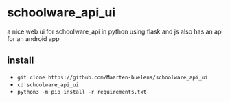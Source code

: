 # schoolware_api_ui
a nice web ui for schoolware_api in python
using flask and js
also has an api for an android app

## install
* `git clone https://github.com/Maarten-buelens/schoolware_api_ui`
* `cd schoolware_api_ui`
* `python3 -m pip install -r requirements.txt`
